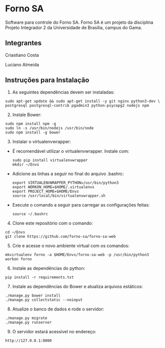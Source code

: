 Forno SA
========
Software para controle do Forno SA. Forno SA é um projeto da disciplina Projeto
Integrador 2 da Universidade de Brasília, campus do Gama.

Integrantes
-----------

Criastiano Costa

Luciano Almeida

Instruções para Instalação
--------------------------

1. As seguintes dependências devem ser instaladas:
  ```
  sudo apt-get update && sudo apt-get install -y git nginx python3-dev \
  postgresql postgresql-contrib pgadmin3 python-psycopg2 nodejs npm
  ```

2. Instale Bower:
  ```
  sudo npm install npm -g
  sudo ln -s /usr/bin/nodejs /usr/bin/node
  sudo npm install -g bower
  ```

3. Instalar o virtualenvwrapper:
  * É recomendável utilizar o virtualenvwrapper. Instale com:
    ```
    sudo pip install virtualenvwrapper
    mkdir ~/Envs
    ```

  * Adicione as linhas a seguir no final do arquivo .bashrc:
    ```
    export VIRTUALENVWRAPPER_PYTHON=/usr/bin/python3
    export WORKON_HOME=$HOME/.virtualenvs
    export PROJECT_HOME=$HOME/Envs
    source /usr/local/bin/virtualenvwrapper.sh
    ```

  * Execute o comando a seguir para carregar as configurações feitas:
    ```
    source ~/.bashrc
    ```

4. Clone este repositório com o comando:
  ```
  cd ~/Envs
  git clone https://github.com/forno-sa/forno-sa-web
  ```

5. Crie e acesse o novo ambiente virtual com os comandos:
  ```
  mkvirtualenv forno -a $HOME/Envs/forno-sa-web -p /usr/bin/python3
  workon forno
  ```

6. Instale as dependências do python:
  ```
  pip install -r requirements.txt
  ```

7. Instale as dependências do Bower e atualiza arquivos estáticos:
  ```
  ./manage.py bower install
  ./manage.py collectstatic --noinput
  ```

8. Atualize o banco de dados e rode o servidor:
  ```
  ./manage.py migrate
  ./manage.py runserver
  ```

9. O servidor estará acessível no endereço:
  ```
  http://127.0.0.1:8000
  ```